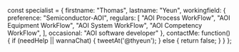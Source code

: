 const specialist = {
    firstname: "Thomas",
    lastname: "Yeun",
    workingfield: {
        preference: "Semiconductor-AOI",
        regulars: [
            "AOI Process WorkFlow",
            "AOI Equipment WorkFlow",
            "AOI System WorkFlow",
            "AOI Competency WorkFlow",
        ],
        occasional: "AOI software developer"
    },
    contactMe: function() {
        if (needHelp || wannaChat) {
            tweetAt('@thyeun');
        } else {
            return false;
        }
    }
};